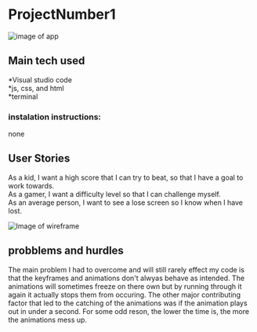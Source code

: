 # ProjectNumber1

![image of app](https://user-images.githubusercontent.com/74937340/102915483-846c7800-4447-11eb-9a63-cd7df651dd84.png) <br/>

## Main tech used <br/>
*Visual studio code <br/>
*js, css, and html <br/>
*terminal <br/>

### instalation instructions:
none

## User Stories <br/>
As a kid, I want a high score that I can try to beat, so that I have a goal to work towards. <br/>
As a gamer, I want a difficulty level so that I can challenge myself. <br/>
As an average person, I want to see a lose screen so I know when I have lost. <br/>

![Image of wireframe](https://media.git.generalassemb.ly/user/32677/files/0732a480-3ffc-11eb-857f-d512b3a72d9d) <br/>

## probblems and hurdles <br/>
The main problem I had to overcome and will still rarely effect my
 code is that the keyframes and animations don't alwyas behave as intended. 
 The animations will sometimes freeze on there own but by running through it again it actually stops them from occuring. 
 The other major contributing factor that led to the catching of the animations was if the animation plays out in under a second. 
 For some odd reson, the lower the time is, the more the animations mess up.
